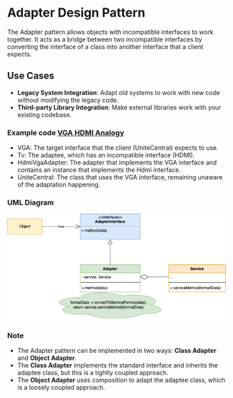 # Adapter Design Pattern

The Adapter pattern allows objects with incompatible interfaces to work together. It acts as a bridge between two incompatible interfaces by converting the interface of a class into another interface that a client expects.

## Use Cases

- **Legacy System Integration**: Adapt old systems to work with new code without modifying the legacy code.
- **Third-party Library Integration**: Make external libraries work with your existing codebase.

### Example code [VGA HDMI Analogy](HdmiVgaAnalogy)
- VGA: The target interface that the client (UniteCentral) expects to use.
- Tv: The adaptee, which has an incompatible interface (HDMI).
- HdmiVgaAdapter: The adapter that implements the VGA interface and contains an instance that implements the Hdmi interface.
- UniteCentral: The class that uses the VGA interface, remaining unaware of the adaptation happening.

### UML Diagram
![UML](HdmiVgaAnalogy/adapter.webp)


### Note
- The Adapter pattern can be implemented in two ways: **Class Adapter** and **Object Adapter**.
- The **Class Adapter** implements the standard interface and inherits the adaptee class, but this is a tightly coupled approach.
- The **Object Adapter** uses composition to adapt the adaptee class, which is a loosely coupled approach.

